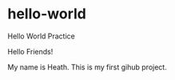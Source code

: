 # hello-world
Hello World Practice

Hello Friends!

My name is Heath. This is my first gihub project.
